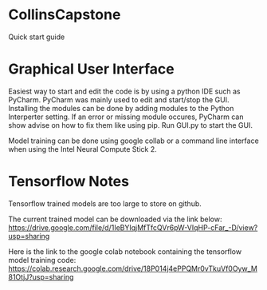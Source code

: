 # CollinsCapstone

Quick start guide

# Graphical User Interface 
Easiest way to start and edit the code is by using a python IDE such as PyCharm.
PyCharm was mainly used to edit and start/stop the GUI.
Installing the modules can be done by adding modules to the Python Interperter setting. If an error or missing module occures, PyCharm can show advise on how to fix them like using pip.
Run GUI.py to start the GUI.

Model training can be done using google collab or a command line interface when using the Intel Neural Compute Stick 2.

# Tensorflow Notes
Tensorflow trained models are too large to store on github.

The current trained model can be downloaded via the link below: https://drive.google.com/file/d/1IeBYIqjMfTfcQVr6pW-VIqHP-cFar_-D/view?usp=sharing

Here is the link to the google colab notebook containing the tensorflow model training code: https://colab.research.google.com/drive/18P014j4ePPQMr0vTkuVf0Oyw_M81OtjJ?usp=sharing
